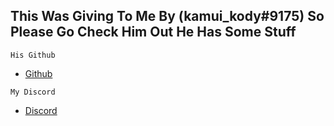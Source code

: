 ## This Was Giving To Me By (kamui_kody#9175) So Please Go Check Him Out He Has Some Stuff

```His Github```
- [Github](https://github.com/KamuiKody)

```My Discord```
- [Discord](https://discord.gg/6kJ5ubDEWE)
